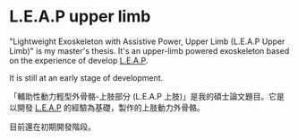 # L.E.A.P upper limb

"Lightweight Exoskeleton with Assistive Power, Upper Limb (L.E.A.P Upper Limb)" is my master's thesis. It's an upper-limb powered exoskeleton based on the experience of develop [L.E.A.P](https://github.com/ziteh/LEAP).  

It is still at an early stage of development.

「輔助性動力輕型外骨骼-上肢部分 (L.E.A.P 上肢)」是我的碩士論文題目。它是以開發 [L.E.A.P](https://github.com/ziteh/LEAP) 的經驗為基礎，製作的上肢動力外骨骼。  

目前還在初期開發階段。
